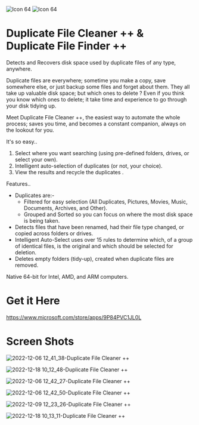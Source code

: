 ![Icon 64](https://user-images.githubusercontent.com/32410442/204256334-b4d2deb9-4292-4d42-bc4b-a532cd116fcc.png) ![Icon 64](https://user-images.githubusercontent.com/32410442/210071251-3074a3b9-f066-4c20-b02e-fed01d0ea7df.png)

# Duplicate File Cleaner ++ & Duplicate File Finder ++

Detects and Recovers disk space used by duplicate files of any type, anywhere. 

Duplicate files are everywhere; sometime you make a copy, save somewhere else, or just backup some files and forget about them. They all take up valuable disk space; but which ones to delete ? Even if you think you know which ones to delete; it take time and experience to go through your disk tidying up. 

Meet Duplicate File Cleaner ++, the easiest way to automate the whole process; saves you time, and becomes a constant companion, always on the lookout for you.

It's so easy..
1. Select where you want searching (using pre-defined folders, drives, or select your own).
2. Intelligent auto-selection of duplicates (or not, your choice).
3. View the results and recycle the duplicates .

Features..
- Duplicates are:-
  - Filtered for easy selection (All Duplicates, Pictures, Movies, Music, Documents, Archives, and Other).
  - Grouped and Sorted so you can focus on where the most disk space is being taken.
- Detects files that have been renamed, had their file type changed, or copied across folders or drives. 
- Intelligent Auto-Select uses over 15 rules to determine which, of a group of identical files, is the original and which should be selected for deletion.
- Deletes empty folders (tidy-up), created when duplicate files are removed.

Native 64-bit for Intel, AMD, and ARM computers.

# Get it Here

https://www.microsoft.com/store/apps/9P84PVC1JL0L

# Screen Shots

![2022-12-06 12_41_38-Duplicate File Cleaner ++](https://user-images.githubusercontent.com/32410442/206705447-a4e6f41e-0674-45cc-95d8-88aa212f9456.png)

![2022-12-18 10_12_48-Duplicate File Cleaner ++](https://user-images.githubusercontent.com/32410442/208296013-5677acab-5322-40ef-9409-459323548350.png)

![2022-12-06 12_42_27-Duplicate File Cleaner ++](https://user-images.githubusercontent.com/32410442/206705502-d328705f-3d9a-4c9d-af94-9f01132184e5.png)

![2022-12-06 12_42_50-Duplicate File Cleaner ++](https://user-images.githubusercontent.com/32410442/206705550-ebbc0505-81b5-44c1-b4bc-ee75b7b147fd.png)

![2022-12-09 12_23_26-Duplicate File Cleaner ++](https://user-images.githubusercontent.com/32410442/206705568-e1d658ee-c697-4fdb-8ba3-ec7f9f370000.png)

![2022-12-18 10_13_11-Duplicate File Cleaner ++](https://user-images.githubusercontent.com/32410442/208296017-9a56132e-4994-4052-9d2d-5e02149b7c98.png)






